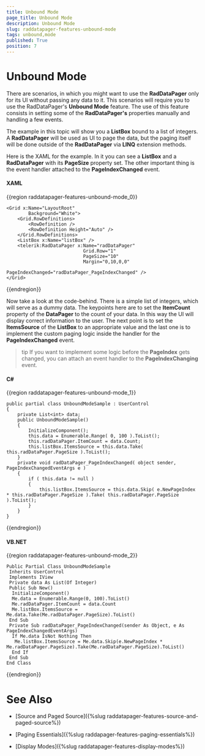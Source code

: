 ```yaml
---
title: Unbound Mode
page_title: Unbound Mode
description: Unbound Mode
slug: raddatapager-features-unbound-mode
tags: unbound,mode
published: True
position: 7
---
```


# Unbound Mode


There are scenarios, in which you might want to use the __RadDataPager__ only for its UI without passing any data to it. This scenarios will require you to use the RadDataPager's __Unbound Mode__ feature. The use of this feature consists in setting some of the __RadDataPager's__ properties manually and handling a few events.

The example in this topic will show you a __ListBox__ bound to a list of integers. A __RadDataPager__ will be used as UI to page the data, but the paging itself will be done outside of the __RadDataPager__ via __LINQ__ extension methods.

Here is the XAML for the example. In it you can see a __ListBox__ and a __RadDataPager__ with its __PageSize__ property set. The other important thing is the event handler attached to the __PageIndexChanged__ event.

#### __XAML__
{{region raddatapager-features-unbound-mode_0}}

	<Grid x:Name="LayoutRoot"
	        Background="White">
	    <Grid.RowDefinitions>
	        <RowDefinition />
	        <RowDefinition Height="Auto" />
	    </Grid.RowDefinitions>
	    <ListBox x:Name="listBox" />
	    <telerik:RadDataPager x:Name="radDataPager"
	                            Grid.Row="1"
	                            PageSize="10"
	                            Margin="0,10,0,0"
	                            PageIndexChanged="radDataPager_PageIndexChanged" />
	</Grid>
{{endregion}}


Now take a look at the code-behind. There is a simple list of integers, which will serve as a dummy data. The keypoints here are to set the __ItemCount__ property of the __DataPager__ to the count of your data. In this way the UI will display correct information to the user. The next point is to set the __ItemsSource__ of the __ListBox__ to an appropriate value and the last one is to implement the custom paging logic inside the handler for the __PageIndexChanged__ event.

>tip If you want to implement some logic before the __PageIndex__ gets changed, you can attach an event handler to the __PageIndexChanging__ event.

#### __C#__
{{region raddatapager-features-unbound-mode_1}}

	public partial class UnboundModeSample : UserControl
	{
	    private List<int> data;
	    public UnboundModeSample()
	    {
	        InitializeComponent();
	        this.data = Enumerable.Range( 0, 100 ).ToList();
	        this.radDataPager.ItemCount = data.Count;
	        this.listBox.ItemsSource = this.data.Take( this.radDataPager.PageSize ).ToList();
	    }
	    private void radDataPager_PageIndexChanged( object sender, PageIndexChangedEventArgs e )
	    {
	        if ( this.data != null )
	        {
	            this.listBox.ItemsSource = this.data.Skip( e.NewPageIndex * this.radDataPager.PageSize ).Take( this.radDataPager.PageSize ).ToList();
	        }
	    }
	}
{{endregion}}


#### __VB.NET__
{{region raddatapager-features-unbound-mode_2}}

	Public Partial Class UnboundModeSample
	 Inherits UserControl
	 Implements IView
	 Private data As List(Of Integer)
	 Public Sub New()
	  InitializeComponent()
	  Me.data = Enumerable.Range(0, 100).ToList()
	  Me.radDataPager.ItemCount = data.Count
	  Me.listBox.ItemsSource = Me.data.Take(Me.radDataPager.PageSize).ToList()
	 End Sub
	 Private Sub radDataPager_PageIndexChanged(sender As Object, e As PageIndexChangedEventArgs)
	  If Me.data IsNot Nothing Then
	   Me.listBox.ItemsSource = Me.data.Skip(e.NewPageIndex * Me.radDataPager.PageSize).Take(Me.radDataPager.PageSize).ToList()
	  End If
	 End Sub
	End Class
{{endregion}}


# See Also

 * [Source and Paged Source]({%slug raddatapager-features-source-and-paged-source%})

 * [Paging Essentials]({%slug raddapager-features-paging-essentials%})

 * [Display Modes]({%slug raddatapager-features-display-modes%})
